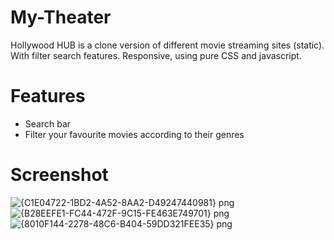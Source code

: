 # My-Theater
Hollywood HUB is a  clone version of different movie streaming sites (static). With filter search features. Responsive, using pure CSS and javascript.

# Features
- Search bar
- Filter your favourite movies according to their genres

# Screenshot 

![{C1E04722-1BD2-4A52-8AA2-D49247440981} png](https://user-images.githubusercontent.com/70909882/118084932-25e86c00-b3df-11eb-9499-c04ffaf44e49.jpg)
![{B28EEFE1-FC44-472F-9C15-FE463E749701} png](https://user-images.githubusercontent.com/70909882/118084941-297bf300-b3df-11eb-8979-cd8ffb5c39f8.jpg)
![{8010F144-2278-48C6-B404-59DD321FEE35} png](https://user-images.githubusercontent.com/70909882/118084943-2bde4d00-b3df-11eb-825a-9d2cd3a34e5e.jpg)
